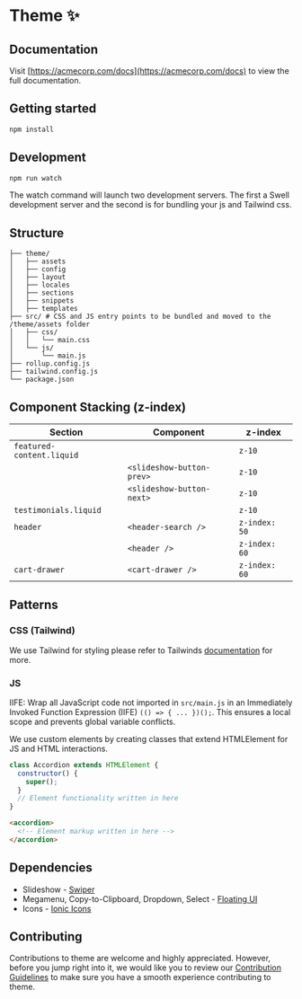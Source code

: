 # Theme ✨

## Documentation

Visit [https://acmecorp.com/docs](https://acmecorp.com/docs) to view the full documentation.

## Getting started

```bash
npm install
```

## Development

```bash
npm run watch
```

The watch command will launch two development servers. The first a Swell development server and the second is for bundling your js and Tailwind css.

## Structure

```shell
├── theme/
│   ├── assets
│   ├── config
│   ├── layout
│   ├── locales
│   ├── sections
│   ├── snippets
│   ├── templates
├── src/ # CSS and JS entry points to be bundled and moved to the /theme/assets folder
│   ├── css/
│   │   └── main.css
│   └── js/
│       └── main.js
├── rollup.config.js
├── tailwind.config.js
└── package.json
```

## Component Stacking (z-index)

| Section                    | Component                  | z-index       |
|----------------------------|----------------------------|---------------|
| `featured-content.liquid`  |                            | `z-10`        |
|                            | `<slideshow-button-prev>`  | `z-10`        |
|                            | `<slideshow-button-next>`  | `z-10`        |
| `testimonials.liquid`      |                            | `z-10`        |
| `header`                   | `<header-search />`        | `z-index: 50` |
|                            | `<header />`               | `z-index: 60` |
| `cart-drawer`              | `<cart-drawer />`          | `z-index: 60` |

## Patterns

### CSS (Tailwind)

We use Tailwind for styling please refer to Tailwinds [documentation](https://tailwindcss.com/docs/installation) for more.

### JS

IIFE: Wrap all JavaScript code not imported in `src/main.js` in an Immediately Invoked Function Expression (IIFE) `(() => { ... })();`. This ensures a local scope and prevents global variable conflicts.

We use custom elements by creating classes that extend HTMLElement for JS and HTML interactions.

```js
class Accordion extends HTMLElement {
  constructor() {
    super();
  }
  // Element functionality written in here
}
```

```html
<accordion>
  <!-- Element markup written in here -->
</accordion>
```

## Dependencies

- Slideshow - [Swiper](https://github.com/nolimits4web/swiper)
- Megamenu, Copy-to-Clipboard, Dropdown, Select - [Floating UI](https://github.com/floating-ui/floating-ui)
- Icons - [Ionic Icons](https://ionic.io/ionicons)

## Contributing

Contributions to theme are welcome and highly appreciated. However, before you jump right into it, we would like you to review our [Contribution Guidelines](.github/CONTRIBUTING.md) to make sure you have a smooth experience contributing to theme.

